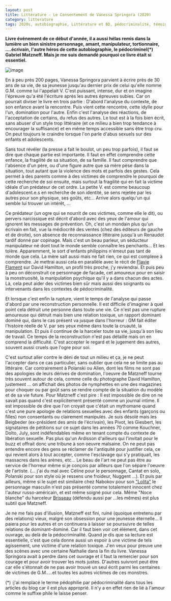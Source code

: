 ```yaml
---
layout: post
title: Littérature - Le Consentement de Vanessa Springora (2020)
category: litterature
tags: 2020s, autobiographie, Littérature et BD, pédocriminalité, témoignage
---
```

**Livre événement de ce début d'année, il a aussi hélas remis dans la lumière un bien sinistre personnage, amant, manipulateur, tortionnaire, ....écrivain, l'autre héros de cette autobiographie, le pédocriminel(*) Gabriel Matzneff. Mais je me suis demandé pourquoi ce livre était si essentiel.**

![image](https://filedn.eu/llqi9IBxlYouGRXYG2xlROb/img/2020/vanessaspringora.jpg)

En à peu près 200 pages, Vanessa Springora parvient à écrire près de 30 ans de sa vie, de sa jeunesse jusqu'au dernier prix de celui qu'elle nomme G.M. comme lui l'appelait V. C'est puissant, intense, dur et on imagine l'épreuve qu'a été l'écriture après les autres épreuves subies. Car on pourrait diviser le livre en trois partie : D'abord l'analyse du contexte, de son enfance avant la rencontre. Puis vient cette rencontre, cette idylle pour l'un, domination pour l'autre. Enfin c'est l'analyse des réactions, de l'acceptation de certains, du refus des autres. Le tout est à la fois bien écrit, sans abuser d'un style trop littéraire (et ce milieu a bien trop tendance à encourager la suffisance) et en même temps accessible sans être trop cru. On peut toujours le craindre lorsque l'on parle d'abus sexuels sur des enfants et adolescents.

Sans tout révéler (la presse a fait le boulot, un peu trop parfois), il faut se dire que chaque partie est importante. Il faut en effet comprendre cette enfance, la fragilité de sa situation, de sa famille. Il faut comprendre que l'absence d'un père, ou d'une figure autre que sa mère pèse dans la situation, tout autant que la violence des mots et parfois des gestes. Cela permet à des parents comme à des victimes de comprendre le pourquoi de cette recherche de soi ensuite, mais surtout la fragilité qui en fait la victime idéale d'un prédateur de cet ordre. La petite V. est comme beaucoup d'adolescent.e.s en recherche de son identité, se sens rejetée par les autres pour son physique, ses goûts, etc... Arrive alors quelqu'un qui semble lui trouver un intérêt, ...

Ce prédateur (un ogre qui se nourrit de ces victimes, comme elle le dit), ou pervers narcissique est décrit d'abord avec des yeux de l'amour qui ignorent les messages de prévention. Oh, c'est un mondain plus qu'un écrivain en fait, vue la médiocrité des ventes (chez des éditeurs de gauche et de droite), son absence de reconnaissance littéraire jusqu'à un Renaudot tardif donné par copinage. Mais c'est un beau parleur, un séducteur manipulateur né dont tout le monde semble connaître les penchants... Et les tolère. Apparemment, le sort d'enfants philippins n'émeut pas tant de monde que cela. La mère sait aussi mais ne fait rien, ce qui est complexe à comprendre. Je mettrai aussi cela en parallèle avec le récit de <a href="https://www.gala.fr/l_actu/news_de_stars/flavie_flament_sa_vie_apres_l_affaire_david_hamilton_384312">Flavie Flament</a> sur David Hamilton, un profil très proche, j'y reviendrai. Et puis peu à peu on déconstruit ce personnage de facade, cet amoureux pour en saisir la monstruosité, la manipulation psychique qu'il y a dans chacun des actes. Là, cela peut aider des victimes bien sûr mais aussi des soignants ou intervenants dans les contextes de pédocriminalité. 

Et lorsque c'est enfin la rupture, vient le temps de l'analyse qui passe d'abord par une reconstruction personnelle. Il est difficile d'imaginer à quel point cela détruit une personne dans toute une vie. Ce n'est pas une rupture amoureuse qui détruit mais bien une relation toxique, un rapport dominant dominé qui, dans le cas présent va jusque dans l'horreur : GM fait éditer l'histoire réelle de V. par ses yeux même dans toute la cruauté, la manipulation. Et puis il continue de la harceler toute sa vie, jusqu'à son lieu de travail. Ce temps de la reconstruction n'est pas détaillé mais on en comprend la difficulté. C'est accepter le regard et le jugement des autres, souvent aussi cruels que l'ogre pour soi.

C'est surtout aller contre le déni de tout un milieu et ça, je ne peut l'accepter dans ce cas particulier, sans oublier que cela ne se limite pas au littéraire. Car contrairement à Polanski ou Allen, dont les films ne sont pas des apologies de leurs dérives de domination, l'oeuvre de Matzneff tourne très souvent autour de cela, comme celle du photographe David Hamilton, justement ... on affichait des photos de nymphettes en une des magazines pour choquer ou par goût sans se rendre compte de la situation du modèle et de sa vie future. Pour Matzneff c'est pire : Il est impossible de dire on ne savait pas quand c'est explicitement présenté comme un journal intime. Il est impossible de dire que l'on croyait que c'était un mythomane quand c'est une pure apologie de relations sexuelles avec des enfants (garçons ou filles) non consentants ou clairement manipulés. Je suis désolé mais les Beigbeder (ex-président des amis de l'écrivain), les Pivot, les Giesbert, les signataires de pétitions sur ce sujet dans les années 70 comme Kouchner, Dolto, July, sont indéfendables même en tenant compte du contexte de libération sexuelle. Pas plus qu'un Ardisson d'ailleurs qui l'invitait pour le buzz et offrait donc une tribune à son oeuvre malsaine. On ne peut pas entendre encore des gens se réclamer de l'antiquité pour justifier cela, ce qui revient alors à tout accepter, comme l'esclavage qui s'y pratiquait, les massacres dans les arènes, etc... Le beau de l'art ne peut pas être au service de l'horreur même si je conçois par ailleurs que l'on sépare l'oeuvre de l'artiste. (... j'ai du mal avec Céline pour le personnage, Cantat en solo, Polanski pour son style où je ressens une froideur, Nuggent ...). Et puis par ailleurs, même si le sujet est similaire chez Nabokov pour son <a href="https://fr.wikipedia.org/wiki/Lolita">"Lolita"</a> le personnage masculin n'est pas présenté comme totalement innocent chez l'auteur russo-américain, et est même soigné pour cela. Même "Noce blanche" du harceleur <a href="https://fr.wikipedia.org/wiki/Jean-Claude_Brisseau#Condamnations_pour_harcèlement_sexuel_et_agression_sexuelle">Brisseau</a> (défendu aussi par ...les mêmes) est plus subtil que Matzneff.

Je ne me fais pas d'illusion, Matzneff est fini, ruiné (quoique entretenu par des relations) vieux, malgré son obsession pour une jeunesse éternelle... Il paiera pour les autres et on continuera à laisser se poursuivre de telles relations de dominant-dominé. Car il faut bien voir cet élément, dans cet ouvrage, au delà de la pédocriminalité. Quand je dis que sa lecture est essentielle, c'est que cela donne aussi un espoir à une victime de tels agissement, une victime d'une relation toxique. J'en veux pour preuve une des scènes avec une certaine Nathalie dans la fin du livre. Vanessa Springora avait à perdre dans cet ouvrage et il faut la remercier pour son courage et pour avoir trouver les mots justes. D'autres suivront peut être car elle s'étonnait de ne pas avoir trouvé un seul écrit parmi les centaines de victimes de G.M.....et toutes les autres victimes de ces monstres. 

(*) :j'ai remplacé le terme pédophilie par pédocriminalité dans tous les articles du blog car il est plus approprié. Il n'y a en effet rien de lié à l'amour comme le suffixe phile le laisse penser.

